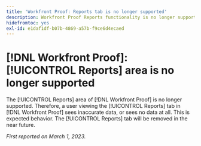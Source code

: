```yaml
---
title: 'Workfront Proof: Reports tab is no longer supported'
description: Workfront Proof Reports functionality is no longer supported. Therefore, a user viewing the Reports tab in Workfront Proof sees inaccurate data, or sees no data at all. This is expected behavior. The Reports tab will be removed in the near future.
hidefromtoc: yes
exl-id: e1daf1df-b07b-4869-a57b-f9ce6d4ecaed
---
```

# [!DNL Workfront Proof]: [!UICONTROL Reports] area is no longer supported

<!--Requested article-->

The [!UICONTROL Reports] area of [!DNL Workfront Proof] is no longer supported. Therefore, a user viewing the [!UICONTROL Reports] tab in [!DNL Workfront Proof] sees inaccurate data, or sees no data at all. This is expected behavior. The [!UICONTROL Reports] tab will be removed in the near future.

_First reported on March 1, 2023._
